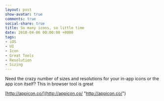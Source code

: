 ```yaml
---
layout: post
show-avatar: true
comments: true
social-share: true
title: So many icons, so little time
date: 2018-04-06 00:00:00 +0000
tags:
- iOS
- UI
- Icon
- Great Tools
- Resolution
- Sizing
---
```

Need the crazy number of sizes and resolutions for your in-app icons or the app icon itself?  This in browser tool is great

[http://appicon.co/](http://appicon.co/ "http://appicon.co/")